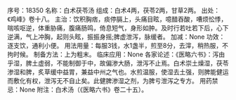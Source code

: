 序号：18350
名称：白术茯苓汤
组成：白术4两，茯苓2两，甘草2两。
出处：《鸡峰》卷十八。
主治：饮积胸痞，痰停膈上，头痛目眩，噫醋吞酸，嘈烦忪悸，喘咳呕逆，体重胁痛，腹痛肠鸣，倚息短气，身形如肿。及时行若吐若下后，心下逆满，气上冲胸，起则头眩，振振身摇;脾虚泄泻，脉缓者。
加减：None
功效：逐支饮，通利小便。
用法用量：每服3钱，水1盏半，煎至8分，去滓，稍热服，不拘时候。
制备方法：上为粗末。
临床应用：None
各家论述：《医略六书》：泻由乎湿，脾土虚弱，不能制御于中，故偏渗大肠，泄泻不止焉。白术崇土燥湿，茯苓渗湿和脾，炙草缓中益胃，兼益中州之气也。水煎温服，使湿去土强，则脾能健运而敷化有权，泄泻无不自止矣。此健脾渗湿之剂，为脾亏泄泻之专方。
用药禁忌：None
附注：白术汤（《医略六书》卷二十五）。
